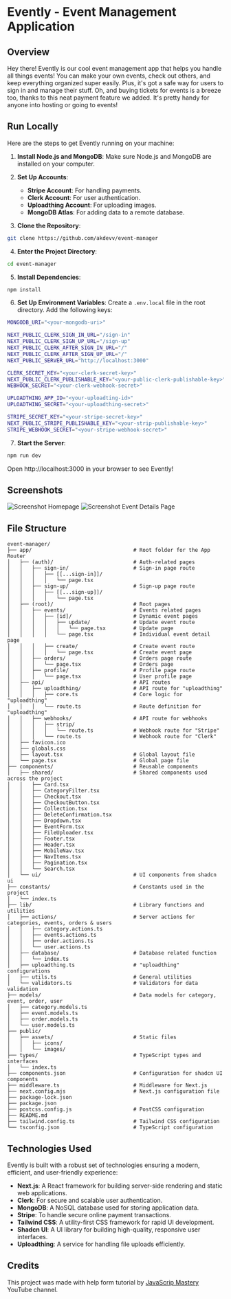 # Evently - Event Management Application

## Overview

Hey there! Evently is our cool event management app that helps you handle all things events! You can make your own events, check out others, and keep everything organized super easily. Plus, it's got a safe way for users to sign in and manage their stuff. Oh, and buying tickets for events is a breeze too, thanks to this neat payment feature we added. It's pretty handy for anyone into hosting or going to events!

## Run Locally

Here are the steps to get Evently running on your machine:

1. **Install Node.js and MongoDB**: Make sure Node.js and MongoDB are installed on your computer.

2. **Set Up Accounts**:

    - **Stripe Account**: For handling payments.
    - **Clerk Account**: For user authentication.
    - **Uploadthing Account**: For uploading images.
    - **MongoDB Atlas**: For adding data to a remote database.

3. **Clone the Repository**:

```bash
git clone https://github.com/akdevv/event-manager
```

4. **Enter the Project Directory**:

```bash
cd event-manager
```

5. **Install Dependencies**:

```bash
npm install
```

6. **Set Up Environment Variables**: Create a `.env.local` file in the root directory. Add the following keys:

```bash
MONGODB_URI="<your-mongodb-uri>"

NEXT_PUBLIC_CLERK_SIGN_IN_URL="/sign-in"
NEXT_PUBLIC_CLERK_SIGN_UP_URL="/sign-up"
NEXT_PUBLIC_CLERK_AFTER_SIGN_IN_URL="/"
NEXT_PUBLIC_CLERK_AFTER_SIGN_UP_URL="/"
NEXT_PUBLIC_SERVER_URL="http://localhost:3000"

CLERK_SECRET_KEY="<your-clerk-secret-key>"
NEXT_PUBLIC_CLERK_PUBLISHABLE_KEY="<your-public-clerk-publishable-key>"
WEBHOOK_SECRET="<your-clerk-webhook-secret>"

UPLOADTHING_APP_ID="<your-uploadting-id>"
UPLOADTHING_SECRET="<your-uploadthing-secret>"

STRIPE_SECRET_KEY="<your-stripe-secret-key>"
NEXT_PUBLIC_STRIPE_PUBLISHABLE_KEY="<your-strip-publishable-key>"
STRIPE_WEBHOOK_SECRET="<your-stripe-webhook-secret>"
```

7. **Start the Server**:

```bash
npm run dev
```

Open http://localhost:3000 in your browser to see Evently!

## Screenshots

![Screenshot Homepage](/public/assets/images/screenshot-home-desktop.png)
![Screenshot Event Details Page](/public/assets/images/screenshot-event-details.png)

## File Structure

```
event-manager/
├── app/                                 # Root folder for the App Router
│   ├── (auth)/                          # Auth-related pages
│   │   ├── sign-in/                     # Sign-in page route
│   │   │   ├── [[...sign-in]]/
│   │   │   │   └── page.tsx
│   │   ├── sign-up/                     # Sign-up page route
│   │   │   ├── [[...sign-up]]/
│   │   │   │   └── page.tsx
│   ├── (root)/                          # Root pages
│   │   ├── events/                      # Events related pages
│   │   │   ├── [id]/                    # Dynamic event pages
│   │   │   │   ├── update/              # Update event route
│   │   │   │   │   └── page.tsx         # Update page
│   │   │   │   └── page.tsx             # Individual event detail page
│   │   │   ├── create/                  # Create event route
│   │   │   │   └── page.tsx             # Create event page
│   │   ├── orders/                      # Orders page route
│   │   │   └── page.tsx                 # Orders page
│   │   ├── profile/                     # Profile page route
│   │   │   └── page.tsx                 # User profile page
│   ├── api/                             # API routes
│   │   ├── uploadthing/                 # API route for "uploadthing"
│   │   │   ├── core.ts                  # Core logic for "uploadthing"
│   │   │   └── route.ts                 # Route definition for "uploadthing"
│   │   ├── webhooks/                    # API route for webhooks
│   │   │   ├── strip/
│   │   │   │   └── route.ts             # Webhook route for "Stripe"
│   │   │   └── route.ts                 # Webhook route for "Clerk"
│   ├── favicon.ico
│   ├── globals.css
│   ├── layout.tsx                       # Global layout file
│   └── page.tsx                         # Global page file
├── components/                          # Reusable components
│   ├── shared/                          # Shared components used across the project
│   │   ├── Card.tsx
│   │   ├── CategoryFilter.tsx
│   │   ├── Checkout.tsx
│   │   ├── CheckoutButton.tsx
│   │   ├── Collection.tsx
│   │   ├── DeleteConfirmation.tsx
│   │   ├── Dropdown.tsx
│   │   ├── EventForm.tsx
│   │   ├── FileUploader.tsx
│   │   ├── Footer.tsx
│   │   ├── Header.tsx
│   │   ├── MobileNav.tsx
│   │   ├── NavItems.tsx
│   │   ├── Pagination.tsx
│   │   └── Search.tsx
│   └── ui/                              # UI components from shadcn ui
├── constants/                           # Constants used in the project
│   └── index.ts
├── lib/                                 # Library functions and utilities
│   ├── actions/                         # Server actions for categories, events, orders & users
│   │   ├── category.actions.ts
│   │   ├── events.actions.ts
│   │   ├── order.actions.ts
│   │   └── user.actions.ts
│   ├── database/                        # Database related function
│   │   └── index.ts
│   ├── uploadthing.ts                   # "uploadthing" configurations
│   ├── utils.ts                         # General utilities
│   └── validators.ts                    # Validators for data validation
├── models/                              # Data models for category, event, order, user
│   ├── category.models.ts
│   ├── event.models.ts
│   ├── order.models.ts
│   └── user.models.ts
├── public/
│   ├── assets/                          # Static files
│   │   ├── icons/
│   │   └── images/
├── types/                               # TypeScript types and interfaces
│   └── index.ts
├── components.json                      # Configuration for shadcn UI components
├── middleware.ts                        # Middleware for Next.js
├── next.config.mjs                      # Next.js configuration file
├── package-lock.json
├── package.json
├── postcss.config.js                    # PostCSS configuration
├── README.md
├── tailwind.config.ts                   # Tailwind CSS configuration
└── tsconfig.json                        # TypeScript configuration

```

## Technologies Used

Evently is built with a robust set of technologies ensuring a modern, efficient, and user-friendly experience:

-   **Next.js**: A React framework for building server-side rendering and static web applications.
-   **Clerk**: For secure and scalable user authentication.
-   **MongoDB**: A NoSQL database used for storing application data.
-   **Stripe**: To handle secure online payment transactions.
-   **Tailwind CSS**: A utility-first CSS framework for rapid UI development.
-   **Shadcn UI**: A UI library for building high-quality, responsive user interfaces.
-   **Uploadthing**: A service for handling file uploads efficiently.

## Credits

This project was made with help form tutorial by [JavaScrip Mastery](https://www.youtube.com/watch?v=zgGhzuBZOQg) YouTube channel.
